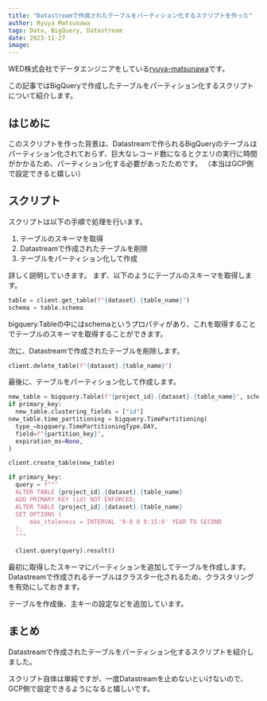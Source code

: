```yaml
---
title: "Datastreamで作成されたテーブルをパーティション化するスクリプトを作った"
author: Ryuya Matsunawa
tags: Data, BigQuery, Datastream
date: 2023-11-27
image:
---
```


WED株式会社でデータエンジニアをしている[ryuya-matsunawa](https://github.com/ryuya-matsunawa)です。

この記事ではBigQueryで作成したテーブルをパーティション化するスクリプトについて紹介します。

## はじめに
このスクリプトを作った背景は、Datastreamで作られるBigQueryのテーブルはパーティション化されておらず、巨大なレコード数になるとクエリの実行に時間がかかるため、パーティション化する必要があったためです。
（本当はGCP側で設定できると嬉しい）


## スクリプト
スクリプトは以下の手順で処理を行います。

1. テーブルのスキーマを取得
2. Datastreamで作成されたテーブルを削除
3. テーブルをパーティション化して作成

詳しく説明していきます。
まず、以下のようにテーブルのスキーマを取得します。

```python
table = client.get_table(f"{dataset}.{table_name}")
schema = table.schema
```

bigquery.Tableの中にはschemaというプロパティがあり、これを取得することでテーブルのスキーマを取得することができます。

次に、Datastreamで作成されたテーブルを削除します。

```python
client.delete_table(f"{dataset}.{table_name}")
```

最後に、テーブルをパーティション化して作成します。

```python
new_table = bigquery.Table(f"{project_id}.{dataset}.{table_name}", schema=schema)
if primary_key:
  new_table.clustering_fields = ["id"]
new_table.time_partitioning = bigquery.TimePartitioning(
  type_=bigquery.TimePartitioningType.DAY,
  field=f"{partition_key}",
  expiration_ms=None,
)

client.create_table(new_table)

if primary_key:
  query = f"""
  ALTER TABLE {project_id}.{dataset}.{table_name}
  ADD PRIMARY KEY (id) NOT ENFORCED;
  ALTER TABLE {project_id}.{dataset}.{table_name}
  SET OPTIONS (
      max_staleness = INTERVAL '0-0 0 0:15:0' YEAR TO SECOND
  );
  """

  client.query(query).result()
```

最初に取得したスキーマにパーティションを追加してテーブルを作成します。
Datastreamで作成されるテーブルはクラスター化されるため、クラスタリングを有効にしておきます。

テーブルを作成後、主キーの設定などを追加しています。

## まとめ
Datastreamで作成されたテーブルをパーティション化するスクリプトを紹介しました。

スクリプト自体は単純ですが、一度Datastreamを止めないといけないので、GCP側で設定できるようになると嬉しいです。
